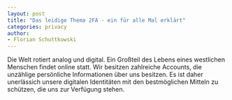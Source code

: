 ```yaml
---
layout: post
title: "Das leidige Thema 2FA - ein für alle Mal erklärt"
categories: privacy
author:
- Florian Schuttkowski
---
```


Die Welt rotiert analog und digital. Ein Großteil des Lebens eines westlichen Menschen findet online statt. Wir besitzen zahlreiche Accounts, die unzählige persönliche Informationen über uns besitzen. Es ist daher unerlässich unsere digitalen Identitäten mit den bestmöglichen Mitteln zu schützen, die uns zur Verfügung stehen.